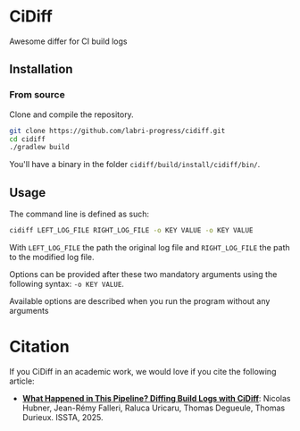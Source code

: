 # CiDiff

Awesome differ for CI build logs

## Installation

### From source

Clone and compile the repository.

```bash
git clone https://github.com/labri-progress/cidiff.git
cd cidiff
./gradlew build
```

You'll have a binary in the folder `cidiff/build/install/cidiff/bin/`.

## Usage

The command line is defined as such:

```bash
cidiff LEFT_LOG_FILE RIGHT_LOG_FILE -o KEY VALUE -o KEY VALUE
```

With `LEFT_LOG_FILE` the path the original log file and `RIGHT_LOG_FILE` the path to the modified log file.

Options can be provided after these two mandatory arguments using the following syntax: `-o KEY VALUE`.

Available options are described when you run the program without any arguments

# Citation

If you CiDiff in an academic work, we would love if you cite the following article:
- [**What Happened in This Pipeline? Diffing Build Logs with CiDiff**](https://arxiv.org/abs/2504.18182): Nicolas Hubner, Jean-Rémy Falleri, Raluca Uricaru, Thomas Degueule, Thomas Durieux. ISSTA, 2025.
